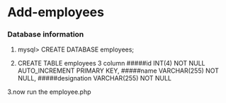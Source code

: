 # Add-employees
### Database information

1. mysql> CREATE DATABASE employees;

2. CREATE TABLE employees  3 column
  #####id INT(4) NOT NULL AUTO_INCREMENT PRIMARY KEY,
  #####name VARCHAR(255) NOT NULL,
  #####designation VARCHAR(255) NOT NULL

3.now run the employee.php
